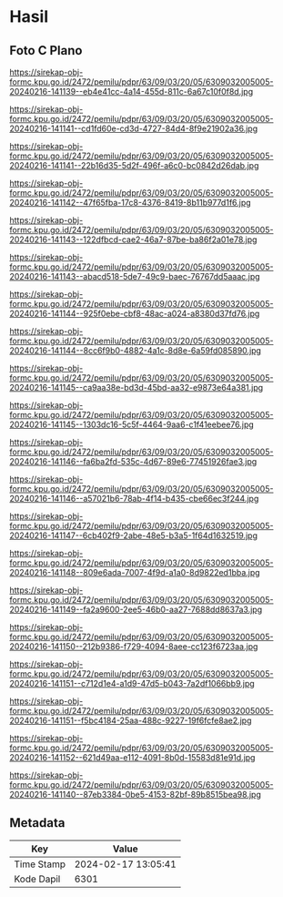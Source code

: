 # Hasil

## Foto C Plano

https://sirekap-obj-formc.kpu.go.id/2472/pemilu/pdpr/63/09/03/20/05/6309032005005-20240216-141139--eb4e41cc-4a14-455d-811c-6a67c10f0f8d.jpg

https://sirekap-obj-formc.kpu.go.id/2472/pemilu/pdpr/63/09/03/20/05/6309032005005-20240216-141141--cd1fd60e-cd3d-4727-84d4-8f9e21902a36.jpg

https://sirekap-obj-formc.kpu.go.id/2472/pemilu/pdpr/63/09/03/20/05/6309032005005-20240216-141141--22b16d35-5d2f-496f-a6c0-bc0842d26dab.jpg

https://sirekap-obj-formc.kpu.go.id/2472/pemilu/pdpr/63/09/03/20/05/6309032005005-20240216-141142--47f65fba-17c8-4376-8419-8b11b977d1f6.jpg

https://sirekap-obj-formc.kpu.go.id/2472/pemilu/pdpr/63/09/03/20/05/6309032005005-20240216-141143--122dfbcd-cae2-46a7-87be-ba86f2a01e78.jpg

https://sirekap-obj-formc.kpu.go.id/2472/pemilu/pdpr/63/09/03/20/05/6309032005005-20240216-141143--abacd518-5de7-49c9-baec-76767dd5aaac.jpg

https://sirekap-obj-formc.kpu.go.id/2472/pemilu/pdpr/63/09/03/20/05/6309032005005-20240216-141144--925f0ebe-cbf8-48ac-a024-a8380d37fd76.jpg

https://sirekap-obj-formc.kpu.go.id/2472/pemilu/pdpr/63/09/03/20/05/6309032005005-20240216-141144--8cc6f9b0-4882-4a1c-8d8e-6a59fd085890.jpg

https://sirekap-obj-formc.kpu.go.id/2472/pemilu/pdpr/63/09/03/20/05/6309032005005-20240216-141145--ca9aa38e-bd3d-45bd-aa32-e9873e64a381.jpg

https://sirekap-obj-formc.kpu.go.id/2472/pemilu/pdpr/63/09/03/20/05/6309032005005-20240216-141145--1303dc16-5c5f-4464-9aa6-c1f41eebee76.jpg

https://sirekap-obj-formc.kpu.go.id/2472/pemilu/pdpr/63/09/03/20/05/6309032005005-20240216-141146--fa6ba2fd-535c-4d67-89e6-77451926fae3.jpg

https://sirekap-obj-formc.kpu.go.id/2472/pemilu/pdpr/63/09/03/20/05/6309032005005-20240216-141146--a57021b6-78ab-4f14-b435-cbe66ec3f244.jpg

https://sirekap-obj-formc.kpu.go.id/2472/pemilu/pdpr/63/09/03/20/05/6309032005005-20240216-141147--6cb402f9-2abe-48e5-b3a5-1f64d1632519.jpg

https://sirekap-obj-formc.kpu.go.id/2472/pemilu/pdpr/63/09/03/20/05/6309032005005-20240216-141148--809e6ada-7007-4f9d-a1a0-8d9822ed1bba.jpg

https://sirekap-obj-formc.kpu.go.id/2472/pemilu/pdpr/63/09/03/20/05/6309032005005-20240216-141149--fa2a9600-2ee5-46b0-aa27-7688dd8637a3.jpg

https://sirekap-obj-formc.kpu.go.id/2472/pemilu/pdpr/63/09/03/20/05/6309032005005-20240216-141150--212b9386-f729-4094-8aee-cc123f6723aa.jpg

https://sirekap-obj-formc.kpu.go.id/2472/pemilu/pdpr/63/09/03/20/05/6309032005005-20240216-141151--c712d1e4-a1d9-47d5-b043-7a2df1066bb9.jpg

https://sirekap-obj-formc.kpu.go.id/2472/pemilu/pdpr/63/09/03/20/05/6309032005005-20240216-141151--f5bc4184-25aa-488c-9227-19f6fcfe8ae2.jpg

https://sirekap-obj-formc.kpu.go.id/2472/pemilu/pdpr/63/09/03/20/05/6309032005005-20240216-141152--621d49aa-e112-4091-8b0d-15583d81e91d.jpg

https://sirekap-obj-formc.kpu.go.id/2472/pemilu/pdpr/63/09/03/20/05/6309032005005-20240216-141140--87eb3384-0be5-4153-82bf-89b8515bea98.jpg


## Metadata

| Key        | Value               |
| ---------- | ------------------- |
| Time Stamp | 2024-02-17 13:05:41 |
| Kode Dapil | 6301                |



